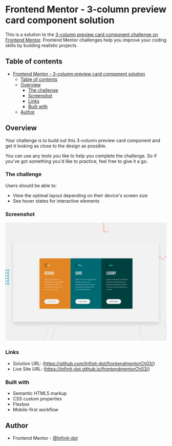 # Frontend Mentor - 3-column preview card component solution

This is a solution to the [3-column preview card component challenge on Frontend Mentor](https://www.frontendmentor.io/challenges/3column-preview-card-component-pH92eAR2-). Frontend Mentor challenges help you improve your coding skills by building realistic projects. 

## Table of contents

- [Frontend Mentor - 3-column preview card component solution](#frontend-mentor---3-column-preview-card-component-solution)
  - [Table of contents](#table-of-contents)
  - [Overview](#overview)
    - [The challenge](#the-challenge)
    - [Screenshot](#screenshot)
    - [Links](#links)
    - [Built with](#built-with)
  - [Author](#author)

## Overview

Your challenge is to build out this 3-column preview card component and get it looking as close to the design as possible.

You can use any tools you like to help you complete the challenge. So if you've got something you'd like to practice, feel free to give it a go.

### The challenge

Users should be able to:

- View the optimal layout depending on their device's screen size
- See hover states for interactive elements

### Screenshot

![card component](https://github.com/Infinit-dot/frontendmentorCh03/blob/main/design/desktop-preview.jpg?raw=true)

### Links

- Solution URL: (<https://github.com/Infinit-dot/frontendmentorCh03/>)
- Live Site URL: (<https://infinit-dot.github.io/frontendmentorCh03/>)

### Built with

- Semantic HTML5 markup
- CSS custom properties
- Flexbox
- Mobile-first workflow

## Author

- Frontend Mentor - [@Infinit-dot](https://www.frontendmentor.io/profile/Infinit-dot)
